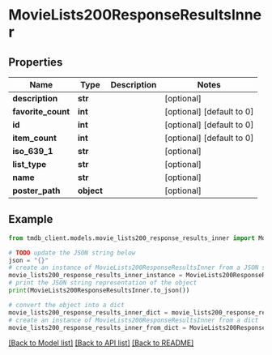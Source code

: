 # MovieLists200ResponseResultsInner


## Properties

Name | Type | Description | Notes
------------ | ------------- | ------------- | -------------
**description** | **str** |  | [optional] 
**favorite_count** | **int** |  | [optional] [default to 0]
**id** | **int** |  | [optional] [default to 0]
**item_count** | **int** |  | [optional] [default to 0]
**iso_639_1** | **str** |  | [optional] 
**list_type** | **str** |  | [optional] 
**name** | **str** |  | [optional] 
**poster_path** | **object** |  | [optional] 

## Example

```python
from tmdb_client.models.movie_lists200_response_results_inner import MovieLists200ResponseResultsInner

# TODO update the JSON string below
json = "{}"
# create an instance of MovieLists200ResponseResultsInner from a JSON string
movie_lists200_response_results_inner_instance = MovieLists200ResponseResultsInner.from_json(json)
# print the JSON string representation of the object
print(MovieLists200ResponseResultsInner.to_json())

# convert the object into a dict
movie_lists200_response_results_inner_dict = movie_lists200_response_results_inner_instance.to_dict()
# create an instance of MovieLists200ResponseResultsInner from a dict
movie_lists200_response_results_inner_from_dict = MovieLists200ResponseResultsInner.from_dict(movie_lists200_response_results_inner_dict)
```
[[Back to Model list]](../README.md#documentation-for-models) [[Back to API list]](../README.md#documentation-for-api-endpoints) [[Back to README]](../README.md)


